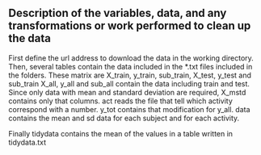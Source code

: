 Description of the variables, data, and any transformations or work performed to clean up the data
------------------------------------------------------------------------------------------------
First define the url address to download the data in the working directory.
Then, several tables contain the data included in the *.txt files included in the folders. These matrix are X_train, y_train, sub_train, X_test, y_test and sub_train
X_all, y_all and sub_all contain the data including train and test.
Since only data with mean and standard deviation are required, X_mstd contains only that columns.
act reads the file that tell which activity correspond with a number.
y_tot contains that modification for y_all.
data contains the mean and sd data for each subject and for each activity.

Finally tidydata contains the mean of the values in a table written in tidydata.txt
